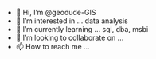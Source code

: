 - 👋 Hi, I’m @geodude-GIS
- 👀 I’m interested in ... data analysis
- 🌱 I’m currently learning ... sql, dba, msbi
- 💞️ I’m looking to collaborate on ...
- 📫 How to reach me ...

<!---
geodude-GIS/geodude-GIS is a ✨ special ✨ repository because its `README.md` (this file) appears on your GitHub profile.
You can click the Preview link to take a look at your changes.
--->
